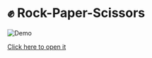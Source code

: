 # ✊ Rock-Paper-Scissors

![Demo ](https://imgur.com/mUF2YpM.jpg)

[Click here to open it](https://majestic-tartufo-968007.netlify.app)